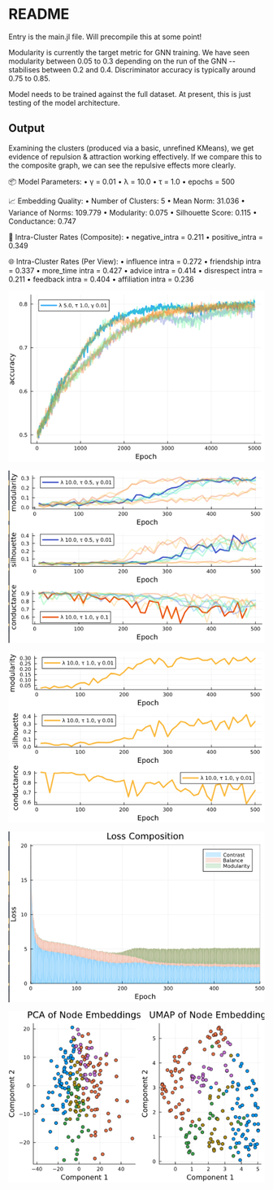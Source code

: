 # README

Entry is the main.jl file. Will precompile this at some point!

Modularity is currently the target metric for GNN training. We have seen modularity between 0.05 to 0.3 depending on the run of the GNN -- stabilises between 0.2 and 0.4. Discriminator accuracy is typically around 0.75 to 0.85.

Model needs to be trained against the full dataset. At present, this is just testing of the model architecture.

## Output

Examining the clusters (produced via a basic, unrefined KMeans), we get evidence of repulsion & attraction working effectively. If we compare this to the composite graph, we can see the repulsive effects more clearly.

📦 Model Parameters:
  • γ          = 0.01
  • λ          = 10.0
  • τ          = 1.0
  • epochs     = 500

📈 Embedding Quality:
  • Number of Clusters: 5
  • Mean Norm:          31.036
  • Variance of Norms:  109.779
  • Modularity:         0.075
  • Silhouette Score:   0.115
  • Conductance:        0.747

🔁 Intra-Cluster Rates (Composite):
  • negative_intra    = 0.211
  • positive_intra    = 0.349

🌐 Intra-Cluster Rates (Per View):
  • influence       intra = 0.272
  • friendship      intra = 0.337
  • more_time       intra = 0.427
  • advice          intra = 0.414
  • disrespect      intra = 0.211
  • feedback        intra = 0.404
  • affiliation     intra = 0.236

![accuracy](output/accuracy.png)

![Cluster Metrics](output/cluster_metrics.png)

![Cluster Metrics 2](output/trained_metrics.png)

![Loss Comp](output/loss_composition.png)

![Embeddings](output/embeddings.png)
